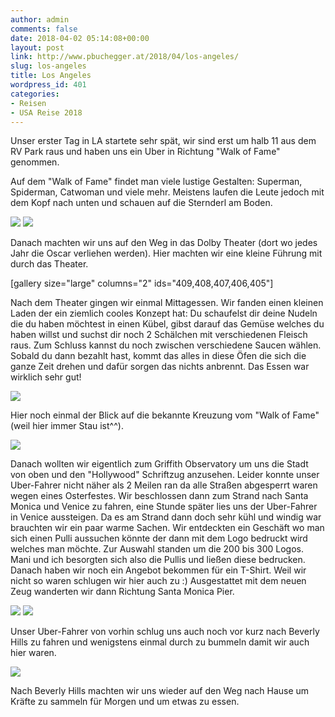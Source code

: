 ```yaml
---
author: admin
comments: false
date: 2018-04-02 05:14:08+00:00
layout: post
link: http://www.pbuchegger.at/2018/04/los-angeles/
slug: los-angeles
title: Los Angeles
wordpress_id: 401
categories:
- Reisen
- USA Reise 2018
---
```


Unser erster Tag in LA startete sehr spät, wir sind erst um halb 11 aus dem RV Park raus und haben uns ein Uber in Richtung "Walk of Fame" genommen.

Auf dem "Walk of Fame" findet man viele lustige Gestalten: Superman, Spiderman, Catwoman und viele mehr. Meistens laufen die Leute jedoch mit dem Kopf nach unten und schauen auf die Sternderl am Boden.

[![](http://www.pbuchegger.at/wp-content/uploads/2018/04/20180401_114420-1024x512.jpg)](http://www.pbuchegger.at/wp-content/uploads/2018/04/20180401_114420.jpg) [![](http://www.pbuchegger.at/wp-content/uploads/2018/04/20180401_113538_HDR-e1522639071291-1024x512.jpg)](http://www.pbuchegger.at/wp-content/uploads/2018/04/20180401_113538_HDR-e1522639071291.jpg)

Danach machten wir uns auf den Weg in das Dolby Theater (dort wo jedes Jahr die Oscar verliehen werden). Hier machten wir eine kleine Führung mit durch das Theater.

[gallery size="large" columns="2" ids="409,408,407,406,405"]

Nach dem Theater gingen wir einmal Mittagessen. Wir fanden einen kleinen Laden der ein ziemlich cooles Konzept hat: Du schaufelst dir deine Nudeln die du haben möchtest in einen Kübel, gibst darauf das Gemüse welches du haben willst und suchst dir noch 2 Schälchen mit verschiedenen Fleisch raus. Zum Schluss kannst du noch zwischen verschiedene Saucen wählen. Sobald du dann bezahlt hast, kommt das alles in diese Öfen die sich die ganze Zeit drehen und dafür sorgen das nichts anbrennt. Das Essen war wirklich sehr gut!

[![](http://www.pbuchegger.at/wp-content/uploads/2018/04/20180401_141441_HDR-1024x512.jpg)](http://www.pbuchegger.at/wp-content/uploads/2018/04/20180401_141441_HDR.jpg)

Hier noch einmal der Blick auf die bekannte Kreuzung vom "Walk of Fame" (weil hier immer Stau ist^^).

[![](http://www.pbuchegger.at/wp-content/uploads/2018/04/DSC_0042-1024x686.jpg)](http://www.pbuchegger.at/wp-content/uploads/2018/04/DSC_0042.jpg)

Danach wollten wir eigentlich zum Griffith Observatory um uns die Stadt von oben und den "Hollywood" Schriftzug anzusehen. Leider konnte unser Uber-Fahrer nicht näher als 2 Meilen ran da alle Straßen abgesperrt waren wegen eines Osterfestes.
Wir beschlossen dann zum Strand nach Santa Monica und Venice zu fahren, eine Stunde später lies uns der Uber-Fahrer in Venice aussteigen.
Da es am Strand dann doch sehr kühl und windig war brauchten wir ein paar warme Sachen. Wir entdeckten ein Geschäft wo man sich einen Pulli aussuchen könnte der dann mit dem Logo bedruckt wird welches man möchte. Zur Auswahl standen um die 200 bis 300 Logos. Mani und ich besorgten sich also die Pullis und ließen diese bedrucken. Danach haben wir noch ein Angebot bekommen für ein T-Shirt. Weil wir nicht so waren schlugen wir hier auch zu :)
Ausgestattet mit dem neuen Zeug wanderten wir dann Richtung Santa Monica Pier.

[![](http://www.pbuchegger.at/wp-content/uploads/2018/04/20180401_181412-1024x512.jpg)](http://www.pbuchegger.at/wp-content/uploads/2018/04/20180401_181412.jpg) [![](http://www.pbuchegger.at/wp-content/uploads/2018/04/20180401_180225_HDR-1024x512.jpg)](http://www.pbuchegger.at/wp-content/uploads/2018/04/20180401_180225_HDR.jpg)

Unser Uber-Fahrer von vorhin schlug uns auch noch vor kurz nach Beverly Hills zu fahren und wenigstens einmal durch zu bummeln damit wir auch hier waren.

[![](http://www.pbuchegger.at/wp-content/uploads/2018/04/20180401_185801_HDR-1024x512.jpg)](http://www.pbuchegger.at/wp-content/uploads/2018/04/20180401_185801_HDR.jpg)

Nach Beverly Hills machten wir uns wieder auf den Weg nach Hause um Kräfte zu sammeln für Morgen und um etwas zu essen.
